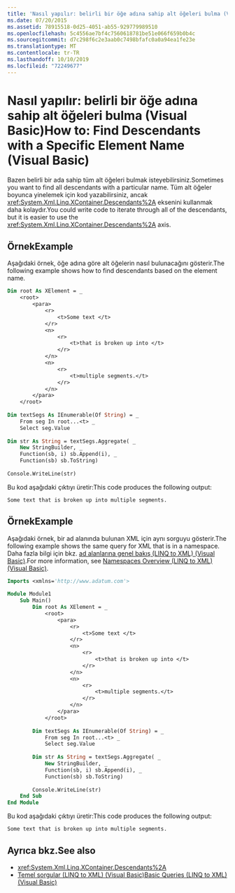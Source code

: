 ```yaml
---
title: 'Nasıl yapılır: belirli bir öğe adına sahip alt öğeleri bulma (Visual Basic)'
ms.date: 07/20/2015
ms.assetid: 78915518-0d25-4051-ab55-929779989510
ms.openlocfilehash: 5c4556ae7bf4c7560618781be51e066f659b0b4c
ms.sourcegitcommit: d7c298f6c2e3aab0c7498bfafc0a0a94ea1fe23e
ms.translationtype: MT
ms.contentlocale: tr-TR
ms.lasthandoff: 10/10/2019
ms.locfileid: "72249677"
---
```

# <a name="how-to-find-descendants-with-a-specific-element-name-visual-basic"></a><span data-ttu-id="f72eb-102">Nasıl yapılır: belirli bir öğe adına sahip alt öğeleri bulma (Visual Basic)</span><span class="sxs-lookup"><span data-stu-id="f72eb-102">How to: Find Descendants with a Specific Element Name (Visual Basic)</span></span>
<span data-ttu-id="f72eb-103">Bazen belirli bir ada sahip tüm alt öğeleri bulmak isteyebilirsiniz.</span><span class="sxs-lookup"><span data-stu-id="f72eb-103">Sometimes you want to find all descendants with a particular name.</span></span> <span data-ttu-id="f72eb-104">Tüm alt öğeler boyunca yinelemek için kod yazabilirsiniz, ancak <xref:System.Xml.Linq.XContainer.Descendants%2A> eksenini kullanmak daha kolaydır.</span><span class="sxs-lookup"><span data-stu-id="f72eb-104">You could write code to iterate through all of the descendants, but it is easier to use the <xref:System.Xml.Linq.XContainer.Descendants%2A> axis.</span></span>  
  
## <a name="example"></a><span data-ttu-id="f72eb-105">Örnek</span><span class="sxs-lookup"><span data-stu-id="f72eb-105">Example</span></span>  
 <span data-ttu-id="f72eb-106">Aşağıdaki örnek, öğe adına göre alt öğelerin nasıl bulunacağını gösterir.</span><span class="sxs-lookup"><span data-stu-id="f72eb-106">The following example shows how to find descendants based on the element name.</span></span>  
  
```vb  
Dim root As XElement = _  
    <root>  
        <para>  
            <r>  
                <t>Some text </t>  
            </r>  
            <n>  
                <r>  
                    <t>that is broken up into </t>  
                </r>  
            </n>  
            <n>  
                <r>  
                    <t>multiple segments.</t>  
                </r>  
            </n>  
        </para>  
    </root>  
  
Dim textSegs As IEnumerable(Of String) = _  
    From seg In root...<t> _  
    Select seg.Value  
  
Dim str As String = textSegs.Aggregate( _  
    New StringBuilder, _  
    Function(sb, i) sb.Append(i), _  
    Function(sb) sb.ToString)  
  
Console.WriteLine(str)  
```  
  
 <span data-ttu-id="f72eb-107">Bu kod aşağıdaki çıktıyı üretir:</span><span class="sxs-lookup"><span data-stu-id="f72eb-107">This code produces the following output:</span></span>  
  
```console  
Some text that is broken up into multiple segments.  
```  
  
## <a name="example"></a><span data-ttu-id="f72eb-108">Örnek</span><span class="sxs-lookup"><span data-stu-id="f72eb-108">Example</span></span>  
 <span data-ttu-id="f72eb-109">Aşağıdaki örnek, bir ad alanında bulunan XML için aynı sorguyu gösterir.</span><span class="sxs-lookup"><span data-stu-id="f72eb-109">The following example shows the same query for XML that is in a namespace.</span></span> <span data-ttu-id="f72eb-110">Daha fazla bilgi için bkz. [ad alanlarına genel bakış (LINQ to XML) (Visual Basic)](namespaces-overview-linq-to-xml.md).</span><span class="sxs-lookup"><span data-stu-id="f72eb-110">For more information, see [Namespaces Overview (LINQ to XML) (Visual Basic)](namespaces-overview-linq-to-xml.md).</span></span>  
  
```vb  
Imports <xmlns='http://www.adatum.com'>  
  
Module Module1  
    Sub Main()  
        Dim root As XElement = _  
            <root>  
                <para>  
                    <r>  
                        <t>Some text </t>  
                    </r>  
                    <n>  
                        <r>  
                            <t>that is broken up into </t>  
                        </r>  
                    </n>  
                    <n>  
                        <r>  
                            <t>multiple segments.</t>  
                        </r>  
                    </n>  
                </para>  
            </root>  
  
        Dim textSegs As IEnumerable(Of String) = _  
            From seg In root...<t> _  
            Select seg.Value  
  
        Dim str As String = textSegs.Aggregate( _  
            New StringBuilder, _  
            Function(sb, i) sb.Append(i), _  
            Function(sb) sb.ToString)  
  
        Console.WriteLine(str)  
    End Sub  
End Module  
```  
  
 <span data-ttu-id="f72eb-111">Bu kod aşağıdaki çıktıyı üretir:</span><span class="sxs-lookup"><span data-stu-id="f72eb-111">This code produces the following output:</span></span>  
  
```console  
Some text that is broken up into multiple segments.  
```  
  
## <a name="see-also"></a><span data-ttu-id="f72eb-112">Ayrıca bkz.</span><span class="sxs-lookup"><span data-stu-id="f72eb-112">See also</span></span>

- <xref:System.Xml.Linq.XContainer.Descendants%2A>
- [<span data-ttu-id="f72eb-113">Temel sorgular (LINQ to XML) (Visual Basic)</span><span class="sxs-lookup"><span data-stu-id="f72eb-113">Basic Queries (LINQ to XML) (Visual Basic)</span></span>](../../../../visual-basic/programming-guide/concepts/linq/basic-queries-linq-to-xml.md)

